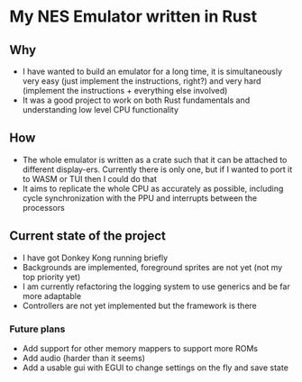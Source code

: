 # My NES Emulator written in Rust

## Why
- I have wanted to build an emulator for a long time, it is simultaneously very easy (just implement the instructions, right?) and very hard (implement the instructions + everything else involved)
- It was a good project to work on both Rust fundamentals and understanding low level CPU functionality

## How
- The whole emulator is written as a crate such that it can be attached to different display-ers. Currently there is only one, but if I wanted to port it to WASM or TUI then I could do that
- It aims to replicate the whole CPU as accurately as possible, including cycle synchronization with the PPU and interrupts between the processors

## Current state of the project
- I have got Donkey Kong running briefly
- Backgrounds are implemented, foreground sprites are not yet (not my top priority yet)
- I am currently refactoring the logging system to use generics and be far more adaptable
- Controllers are not yet implemented but the framework is there

### Future plans
- Add support for other memory mappers to support more ROMs
- Add audio (harder than it seems)
- Add a usable gui with EGUI to change settings on the fly and save state
